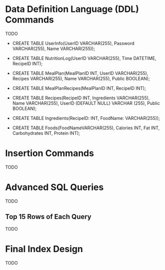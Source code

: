 # Data Definition Language (DDL) Commands
TODO
- CREATE TABLE UserInfo(UserID VARCHAR(255), Password VARCHAR(255), Name VARCHAR(255));

- CREATE TABLE NutritionLog(UserID VARCHAR(255), Time DATETIME, RecipeID INT);

- CREATE TABLE MealPlan(MealPlanID INT, UserID VARCHAR(255), Recipes VARCHAR(255), Name VARCHAR(255), Public BOOLEAN);

- CREATE TABLE MealPlanRecipes(MealPlanID INT, RecipeID INT);

- CREATE TABLE Recipes(RecipeID INT, Ingredients VARCHAR(255), Name VARCHAR(255), UserID (DEFAULT NULL) VARCHAR (255), Public BOOLEAN);

- CREATE TABLE Ingredients(RecipeID: INT, FoodName: VARCHAR(255));

- CREATE TABLE Foods(FoodNameVARCHAR(255), Calories INT, Fat INT, Carbohydrates INT, Protein INT);

# Insertion Commands
TODO
# Advanced SQL Queries
TODO
## Top 15 Rows of Each Query
TODO
# Final Index Design
TODO
